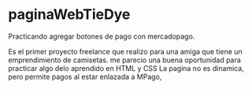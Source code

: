 # paginaWebTieDye
Practicando agregar botones de pago con mercadopago.

Es el primer proyecto freelance que realizo para una amiga que tiene un emprendimiento de camisetas.
me parecio una buena oportunidad para practicar algo delo aprendido en HTML y CSS
La pagina no es dinamica, pero permite pagos al estar enlazada a MPago, 

